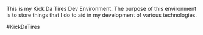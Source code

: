 This is my Kick Da Tires Dev Environment. The purpose of this environment is to store things that I do to aid in my development of various technologies.

#KickDaTires
